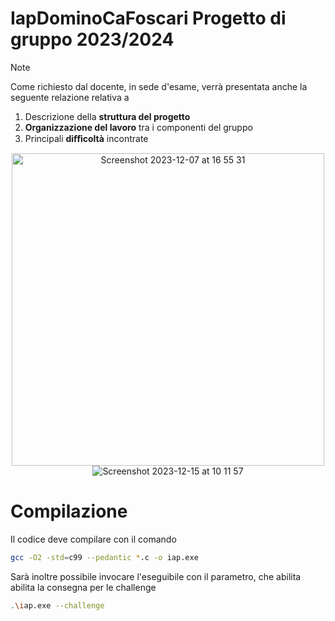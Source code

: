 # IapDominoCaFoscari Progetto di gruppo 2023/2024

> [!NOTE]
> Come richiesto dal docente, in sede d'esame, verrà presentata anche la seguente relazione relativa a 
> 1. Descrizione della **struttura del progetto** 
> 2. **Organizzazione del lavoro** tra i componenti del gruppo
> 3. Principali **diﬀicoltà** incontrate

<p align="center" width="100%">
<img width="500" hight="500" alt="Screenshot 2023-12-07 at 16 55 31" src="https://github.com/CunioloRaffaele/IapDominoCaFoscari/assets/64699933/e55f727a-3c23-4b7f-ba2e-7c69fe52948f">
<img alt="Screenshot 2023-12-15 at 10 11 57" src="https://github.com/CunioloRaffaele/IapDominoCaFoscari/assets/64699933/e9f87b3e-d3da-4d6a-bab7-e54fdddb5ccc">
</p>

# Compilazione
Il codice deve compilare con il comando
```sh
gcc -O2 -std=c99 --pedantic *.c -o iap.exe
```
Sarà inoltre possibile invocare l'eseguibile con il parametro, che abilita  abilita la consegna per le challenge
```sh
.\iap.exe --challenge
```
